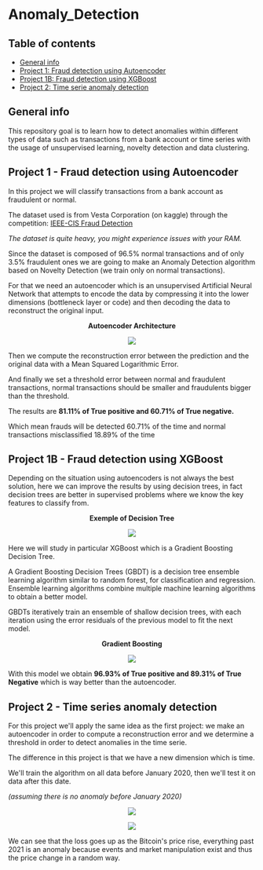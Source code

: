 # Anomaly_Detection

## Table of contents
* [General info](#general-info)
* [Project 1: Fraud detection using Autoencoder](#project-1---fraud-detection-using-autoencoder)
* [Project 1B: Fraud detection using XGBoost](#project-1b---fraud-detection-using-xgboost)
* [Project 2: Time serie anomaly detection](#project-2---time-serie-anomaly-detection)

## General info

This repository goal is to learn how to detect anomalies within different types of data such as transactions from a bank account or time series with the usage of unsupervised learning, novelty detection and data clustering.

## Project 1 - Fraud detection using Autoencoder

In this project we will classify transactions from a bank account as fraudulent or normal.

The dataset used is from Vesta Corporation (on kaggle) through the competition: <a href= https://www.kaggle.com/c/ieee-fraud-detection> IEEE-CIS Fraud Detection</a>

*The dataset is quite heavy, you might experience issues with your RAM.*

Since the dataset is composed of 96.5% normal transactions and of only 3.5% fraudulent ones we are going to make an Anomaly Detection algorithm based on Novelty Detection (we train only on normal transactions).

For that we need an autoencoder which is an unsupervised Artificial Neural Network that attempts to encode the data by compressing it into the lower dimensions (bottleneck layer or code) and then decoding the data to reconstruct the original input.

<p align="center"> <b>Autoencoder Architecture</b> </p>
<p align="center">
<img src="https://user-images.githubusercontent.com/65224852/143266758-c5f101bc-1787-4694-a30c-596f8b5df599.png">
</p>

Then we compute the reconstruction error between the prediction and the original data with a Mean Squared Logarithmic Error.

And finally we set a threshold error between normal and fraudulent transactions, normal transactions should be smaller and fraudulents bigger than the threshold.

The results are **81.11% of True positive and 60.71% of True negative.**

Which mean frauds will be detected 60.71% of the time and normal transactions misclassified 18.89% of the time

## Project 1B - Fraud detection using XGBoost

Depending on the situation using autoencoders is not always the best solution, here we can improve the results by using decision trees, in fact decision trees are better in supervised problems where we know the key features to classify from.

<p align="center"> <b>Exemple of Decision Tree</b> </p>
<p align="center">
<img src="https://www.nvidia.com/content/dam/en-zz/Solutions/glossary/data-science/xgboost/img-2.png">
</p>

Here we will study in particular XGBoost which is a Gradient Boosting Decision Tree.

A Gradient Boosting Decision Trees (GBDT) is a decision tree ensemble learning algorithm similar to random forest, for classification and regression. Ensemble learning algorithms combine multiple machine learning algorithms to obtain a better model.

GBDTs iteratively train an ensemble of shallow decision trees, with each iteration using the error residuals of the previous model to fit the next model.

<p align="center"> <b>Gradient Boosting</b> </p>
<p align="center">
<img src="https://user-images.githubusercontent.com/65224852/169907322-895d07bc-7ef1-4144-a18b-2ef550f66b4d.png">
</p>

With this model we obtain **96.93% of True positive and 89.31% of True Negative** which is way better than the autoencoder.

## Project 2 - Time series anomaly detection

For this project we'll apply the same idea as the first project: we make an autoencoder in order to compute a reconstruction error and we determine a threshold in order to detect anomalies in the time serie.

The difference in this project is that we have a new dimension which is time.

We'll train the algorithm on all data before January 2020, then we'll test it on data after this date.

*(assuming there is no anomaly before January 2020)*

<p align="center">
<img src="https://user-images.githubusercontent.com/65224852/154252482-8e4c5c90-9d75-40f9-8a16-c44caacf7069.png">
</p>

<p align="center">
<img src="https://user-images.githubusercontent.com/65224852/154252696-988e5726-808a-4167-abd3-ac5a2700ba27.png">
</p>

We can see that the loss goes up as the Bitcoin's price rise, everything past 2021 is an anomaly because events and market manipulation exist and thus the price change in a random way.
